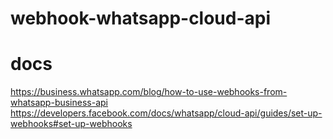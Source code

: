# webhook-whatsapp-cloud-api


# docs
https://business.whatsapp.com/blog/how-to-use-webhooks-from-whatsapp-business-api
https://developers.facebook.com/docs/whatsapp/cloud-api/guides/set-up-webhooks#set-up-webhooks
